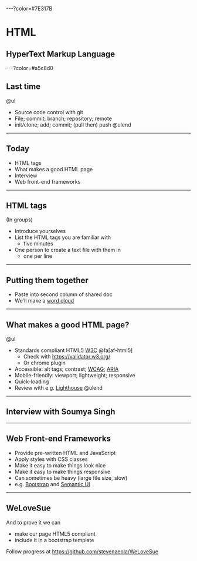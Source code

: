---?color=#7E317B

# HTML

## HyperText Markup Language

---?color=#a5c8d0 

## Last time

@ul
* Source code control with git
* File; commit; branch; repository; remote
* init/clone; add; commit; (pull then) push
@ulend

--- 

## Today

* HTML tags
* What makes a good HTML page
* Interview
* Web front-end frameworks

---

## HTML tags

(In groups) 
* Introduce yourselves
* List the HTML tags you are familiar with 
  - five minutes
* One person to create a text file with them in
  - one per line

---

## Putting them together

* Paste into second column of shared doc
* We'll make a [word cloud](https://www.wordclouds.com/)

---

## What makes a good HTML page?

@ul
* Standards compliant HTML5 [W3C](https://www.w3.org/TR/html52/) @fa[af-html5]
  - Check with <https://validator.w3.org/>
  - Or chrome plugin
* Accessible: alt tags; contrast; [WCAG](https://www.w3.org/TR/WCAG21/); [ARIA](https://developer.mozilla.org/en-US/docs/Web/Accessibility/ARIA)
* Mobile-friendly: viewport; lightweight; responsive
* Quick-loading
* Review with e.g. [Lighthouse](https://developers.google.com/web/tools/lighthouse)
@ulend

---

## Interview with Soumya Singh

---

## Web Front-end Frameworks

- Provide pre-written HTML and JavaScript
- Apply styles with CSS classes
- Make it easy to make things look nice
- Make it easy to make things responsive
- Can sometimes be heavy (large file size, slow)
- e.g. [Bootstrap](https://getbootstrap.com/) and [Semantic UI](https://semantic-ui.com/)

---

## WeLoveSue

And to prove it we can

- make our page HTML5 compliant
- include it in a bootstrap template

Follow progress at <https://github.com/stevenaeola/WeLoveSue>




